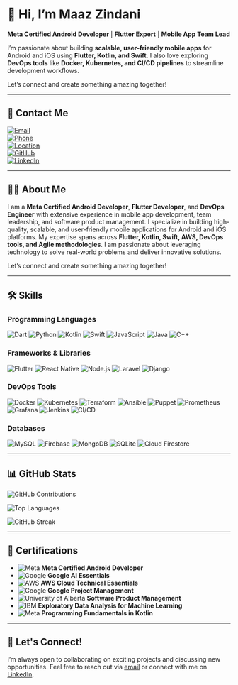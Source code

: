 # **👋 Hi, I’m Maaz Zindani**  
**Meta Certified Android Developer** | **Flutter Expert** | **Mobile App Team Lead**  

I’m passionate about building **scalable, user-friendly mobile apps** for Android and iOS using **Flutter, Kotlin, and Swift**. I also love exploring **DevOps tools** like **Docker, Kubernetes, and CI/CD pipelines** to streamline development workflows.  

Let’s connect and create something amazing together!  

---

## **📧 Contact Me**  
[![Email](https://img.shields.io/badge/Email-maazzindani2003@gmail.com-D14836?logo=gmail&logoColor=white)](mailto:maazzindani2003@gmail.com)  
[![Phone](https://img.shields.io/badge/Phone-+92%20(333)%200210802-25D366?logo=whatsapp&logoColor=white)](tel:+923330210802)  
[![Location](https://img.shields.io/badge/Location-Karachi,%20Pakistan-4285F4?logo=google-maps&logoColor=white)](https://www.google.com/maps/place/Karachi)  
[![GitHub](https://img.shields.io/badge/GitHub-muhammedmuaz-181717?logo=github&logoColor=white)](https://github.com/muhammedmuaz)  
[![LinkedIn](https://img.shields.io/badge/LinkedIn-Maaz%20Zindani-0A66C2?logo=linkedin&logoColor=white)](https://www.linkedin.com/in/maazzindani/)

---

## **👨‍💻 About Me**  
I am a **Meta Certified Android Developer**, **Flutter Developer**, and **DevOps Engineer** with extensive experience in mobile app development, team leadership, and software product management. I specialize in building high-quality, scalable, and user-friendly mobile applications for Android and iOS platforms. My expertise spans across **Flutter, Kotlin, Swift, AWS, DevOps tools, and Agile methodologies**. I am passionate about leveraging technology to solve real-world problems and deliver innovative solutions. 

Let’s connect and create something amazing together!  

---

## **🛠️ Skills**  

### **Programming Languages**  
![Dart](https://img.shields.io/badge/Dart-0175C2?logo=dart&logoColor=white) ![Python](https://img.shields.io/badge/Python-3776AB?logo=python&logoColor=white) ![Kotlin](https://img.shields.io/badge/Kotlin-0095D5?logo=kotlin&logoColor=white) ![Swift](https://img.shields.io/badge/Swift-FA7343?logo=swift&logoColor=white) ![JavaScript](https://img.shields.io/badge/JavaScript-F7DF1E?logo=javascript&logoColor=black) ![Java](https://img.shields.io/badge/Java-007396?logo=java&logoColor=white) ![C++](https://img.shields.io/badge/C++-00599C?logo=c%2B%2B&logoColor=white)    

### **Frameworks & Libraries**  
![Flutter](https://img.shields.io/badge/Flutter-02569B?logo=flutter&logoColor=white) ![React Native](https://img.shields.io/badge/React_Native-61DAFB?logo=react&logoColor=black) ![Node.js](https://img.shields.io/badge/Node.js-339933?logo=node.js&logoColor=white) ![Laravel](https://img.shields.io/badge/Laravel-FF2D20?logo=laravel&logoColor=white) ![Django](https://img.shields.io/badge/Django-092E20?logo=django&logoColor=white)    

### **DevOps Tools**  
![Docker](https://img.shields.io/badge/Docker-2496ED?logo=docker&logoColor=white) ![Kubernetes](https://img.shields.io/badge/Kubernetes-326CE5?logo=kubernetes&logoColor=white) ![Terraform](https://img.shields.io/badge/Terraform-623CE4?logo=terraform&logoColor=white) ![Ansible](https://img.shields.io/badge/Ansible-EE0000?logo=ansible&logoColor=white) ![Puppet](https://img.shields.io/badge/Puppet-FFAE1A?logo=puppet&logoColor=black) ![Prometheus](https://img.shields.io/badge/Prometheus-E6522C?logo=prometheus&logoColor=white) ![Grafana](https://img.shields.io/badge/Grafana-F46800?logo=grafana&logoColor=white) ![Jenkins](https://img.shields.io/badge/Jenkins-D24939?logo=jenkins&logoColor=white) ![CI/CD](https://img.shields.io/badge/CI/CD-FF6F00?logo=circleci&logoColor=white)  

### **Databases**  
![MySQL](https://img.shields.io/badge/MySQL-4479A1?logo=mysql&logoColor=white) ![Firebase](https://img.shields.io/badge/Firebase-FFCA28?logo=firebase&logoColor=black) ![MongoDB](https://img.shields.io/badge/MongoDB-47A248?logo=mongodb&logoColor=white) ![SQLite](https://img.shields.io/badge/SQLite-003B57?logo=sqlite&logoColor=white) ![Cloud Firestore](https://img.shields.io/badge/Cloud_Firestore-FF6F00?logo=firebase&logoColor=white)  

---

## **📊 GitHub Stats**  

![GitHub Contributions](https://github-readme-stats.vercel.app/api?username=muhammedmuaz&show_icons=true&theme=radical)  

![Top Languages](https://github-readme-stats.vercel.app/api/top-langs/?username=muhammedmuaz&layout=compact&theme=radical)  

![GitHub Streak](https://github-readme-streak-stats.herokuapp.com/?user=muhammedmuaz&theme=radical)  

---

## **📜 Certifications**  
- ![Meta](https://img.shields.io/badge/Meta-Certified_Android_Developer-blue) **Meta Certified Android Developer**  
- ![Google](https://img.shields.io/badge/Google-AI_Essentials-4285F4) **Google AI Essentials**  
- ![AWS](https://img.shields.io/badge/AWS-Cloud_Technical_Essentials-FF9900) **AWS Cloud Technical Essentials**  
- ![Google](https://img.shields.io/badge/Google-Project_Management-34A853) **Google Project Management**  
- ![University of Alberta](https://img.shields.io/badge/University_of_Alberta-Software_Product_Management-0077B5) **Software Product Management**  
- ![IBM](https://img.shields.io/badge/IBM-Exploratory_Data_Analysis-052FAD) **Exploratory Data Analysis for Machine Learning**  
- ![Meta](https://img.shields.io/badge/Meta-Kotlin_Fundamentals-blue) **Programming Fundamentals in Kotlin**  

---

## **🌟 Let's Connect!**  
I’m always open to collaborating on exciting projects and discussing new opportunities. Feel free to reach out via [email](mailto:maazzindani2003@gmail.com) or connect with me on [LinkedIn](https://www.linkedin.com/in/maazzindani/).  
